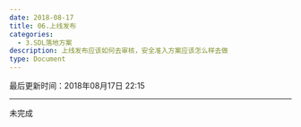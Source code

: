 ```yaml
---
date: 2018-08-17
title: 06.上线发布
categories:
  - 3.SDL落地方案
description: 上线发布应该如何去审核，安全准入方案应该怎么样去做
type: Document
---
```


最后更新时间：2018年08月17日 22:15

----

未完成
